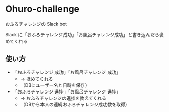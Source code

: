 # Ohuro-challenge
おふろチャレンジの Slack bot

Slack に「おふろチャレンジ成功」「お風呂チャレンジ成功」と書き込んだら褒めてくれる

## 使い方
* 「おふろチャレンジ 成功」「お風呂チャレンジ 成功」
  * → ほめてくれる
  * （DBにユーザー名と日時を保存）
* 「おふろチャレンジ 進捗」「お風呂チャレンジ 進捗」
  * → おふろチャレンジの進捗を教えてくれる
  * （DBから本人の連続おふろチャレンジ成功数を取得）

